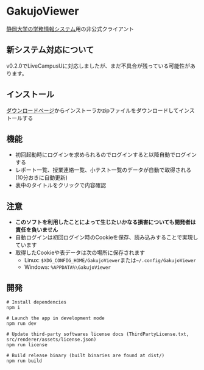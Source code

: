 # GakujoViewer

[静岡大学の学務情報システム](https://gakujo.shizuoka.ac.jp)用の非公式クライアント

## 新システム対応について

v0.2.0でLiveCampusUに対応しましたが、まだ不具合が残っている可能性があります。

## インストール

[ダウンロードページ](https://github.com/SU-ProgC-Marionnette/GakujoViewer/releases)からインストーラかzipファイルをダウンロードしてインストールする

## 機能

- 初回起動時にログインを求められるのでログインすると以降自動でログインする
- レポート一覧、授業連絡一覧、小テスト一覧のデータが自動で取得される(10分おきに自動更新)
- 表中のタイトルをクリックで内容確認

## 注意

- **このソフトを利用したことによって生じたいかなる損害についても開発者は責任を負いません**
- 自動ログインは初回ログイン時のCookieを保存、読み込みすることで実現しています
- 取得したCookieや表データは次の場所に保存されます
  - Linux: `$XDG_CONFIG_HOME/GakujoViewer`または`~/.config/GakujoViewer`
  - Windows: `%APPDATA%\GakujoViewer`

## 開発

```
# Install dependencies
npm i

# Launch the app in development mode
npm run dev

# Update third-party softwares license docs (ThirdPartyLicense.txt, src/renderer/assets/license.json)
npm run license

# Build release binary (built binaries are found at dist/)
npm run build
```
